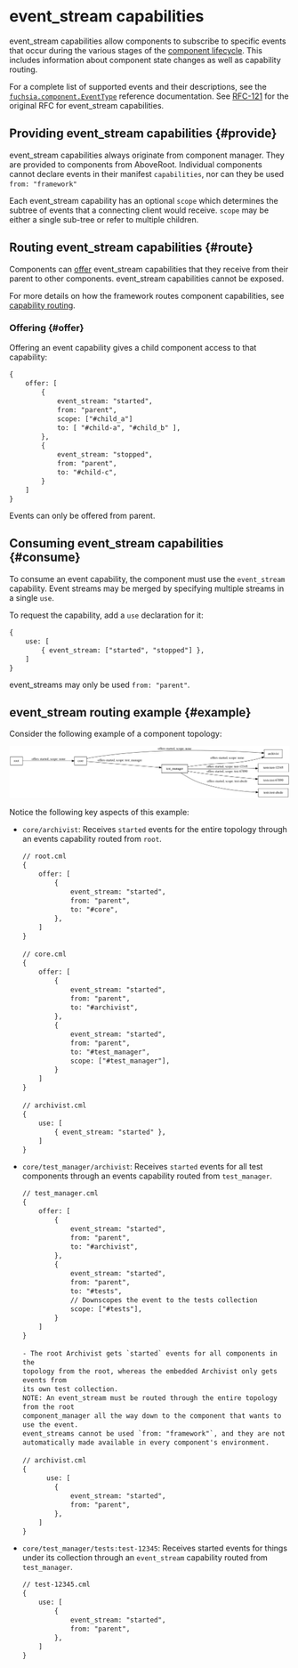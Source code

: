 # event_stream capabilities

event_stream capabilities allow components to subscribe to specific events that
occur during the various stages of the [component lifecycle][doc-lifecycle].
This includes information about component state changes as well as capability
routing.

For a complete list of supported events and their descriptions, see the
[`fuchsia.component.EventType`][event-type] reference documentation. See [RFC-121]
for the original RFC for event_stream capabilities.

## Providing event_stream capabilities {#provide}

event_stream capabilities always originate from component manager. They are
provided to components from AboveRoot. Individual components cannot declare
events in their manifest `capabilities`, nor can they be used `from:
"framework"`

Each event_stream capability has an optional `scope` which determines the
subtree of events that a connecting client would receive. `scope` may be either
a single sub-tree or refer to multiple children.

## Routing event_stream capabilities {#route}

Components can [offer](#offer) event_stream capabilities that they receive from
their parent to other components. event_stream capabilities cannot be exposed.

For more details on how the framework routes component capabilities, see
[capability routing][capability-routing].

### Offering {#offer}

Offering an event capability gives a child component access to that capability:

```json5
{
    offer: [
        {
            event_stream: "started",
            from: "parent",
            scope: ["#child_a"]
            to: [ "#child-a", "#child_b" ],
        },
        {
            event_stream: "stopped",
            from: "parent",
            to: "#child-c",
        }
    ]
}
```

Events can only be offered from parent.

## Consuming event_stream capabilities {#consume}

To consume an event capability, the component must use the `event_stream`
capability. Event streams may be merged by specifying multiple streams in a
single `use`.

To request the capability, add a `use` declaration for it:

```json5
{
    use: [
        { event_stream: ["started", "stopped"] },
    ]
}
```

event_streams may only be used `from: "parent"`.

## event_stream routing example {#example}

Consider the following example of a component topology:

![event_stream example][example-img]

Notice the following key aspects of this example:

-   `core/archivist`: Receives `started` events for the entire topology through
    an events capability routed from `root`.

    ```json5
    // root.cml
    {
        offer: [
            {
                event_stream: "started",
                from: "parent",
                to: "#core",
            },
        ]
    }

    // core.cml
    {
        offer: [
            {
                event_stream: "started",
                from: "parent",
                to: "#archivist",
            },
            {
                event_stream: "started",
                from: "parent",
                to: "#test_manager",
                scope: ["#test_manager"],
            }
        ]
    }

    // archivist.cml
    {
        use: [
            { event_stream: "started" },
        ]
    }
    ```

-   `core/test_manager/archivist`: Receives `started` events for all test
    components through an events capability routed from `test_manager`.

    ```json5
    // test_manager.cml
    {
        offer: [
            {
                event_stream: "started",
                from: "parent",
                to: "#archivist",
            },
            {
                event_stream: "started",
                from: "parent",
                to: "#tests",
                // Downscopes the event to the tests collection
                scope: ["#tests"],
            }
        ]
    }

    - The root Archivist gets `started` events for all components in the
    topology from the root, whereas the embedded Archivist only gets events from
    its own test collection.
    NOTE: An event_stream must be routed through the entire topology from the root
    component_manager all the way down to the component that wants to use the event.
    event_streams cannot be used `from: "framework"`, and they are not
    automatically made available in every component's environment.

    // archivist.cml
    {
          use: [
            {
                event_stream: "started",
                from: "parent",
            },
        ]
    }
    ```

-   `core/test_manager/tests:test-12345`: Receives started events for things
    under its collection through an `event_stream` capability routed from
    `test_manager`.

    ```json5
    // test-12345.cml
    {
        use: [
            {
                event_stream: "started",
                from: "parent",
            },
        ]
    }
    ```

[RFC-121]: /docs/contribute/governance/rfcs/0121_component_events.md
[capability-routing]: /docs/concepts/components/v2/capabilities/README.md#routing
[doc-lifecycle]: /docs/concepts/components/v2/lifecycle.md
[doc-realms]: /docs/concepts/components/v2/realms.md
[event-source]: https://fuchsia.googlesource.com/fuchsia/+/refs/changes/44/656544/21/sdk/fidl/fuchsia.sys2/events.fidl#283
[event-type]: https://fuchsia.googlesource.com/fuchsia/+/refs/changes/44/656544/21/sdk/fidl/fuchsia.sys2/events.fidl#21
[example-img]: ../images/example_topology.svg
